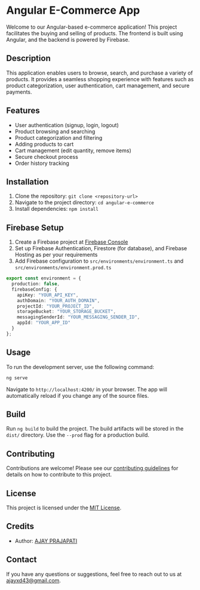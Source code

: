 # Angular E-Commerce App

Welcome to our Angular-based e-commerce application! This project facilitates the buying and selling of products. The frontend is built using Angular, and the backend is powered by Firebase.

## Description

This application enables users to browse, search, and purchase a variety of products. It provides a seamless shopping experience with features such as product categorization, user authentication, cart management, and secure payments.

## Features

- User authentication (signup, login, logout)
- Product browsing and searching
- Product categorization and filtering
- Adding products to cart
- Cart management (edit quantity, remove items)
- Secure checkout process
- Order history tracking

## Installation

1. Clone the repository: `git clone <repository-url>`
2. Navigate to the project directory: `cd angular-e-commerce`
3. Install dependencies: `npm install`

## Firebase Setup

1. Create a Firebase project at [Firebase Console](https://console.firebase.google.com/)
2. Set up Firebase Authentication, Firestore (for database), and Firebase Hosting as per your requirements
3. Add Firebase configuration to `src/environments/environment.ts` and `src/environments/environment.prod.ts`

```typescript
export const environment = {
  production: false,
  firebaseConfig: {
    apiKey: "YOUR_API_KEY",
    authDomain: "YOUR_AUTH_DOMAIN",
    projectId: "YOUR_PROJECT_ID",
    storageBucket: "YOUR_STORAGE_BUCKET",
    messagingSenderId: "YOUR_MESSAGING_SENDER_ID",
    appId: "YOUR_APP_ID"
  }
};
```

## Usage

To run the development server, use the following command:

```bash
ng serve
```

Navigate to `http://localhost:4200/` in your browser. The app will automatically reload if you change any of the source files.

## Build

Run `ng build` to build the project. The build artifacts will be stored in the `dist/` directory. Use the `--prod` flag for a production build.

## Contributing

Contributions are welcome! Please see our [contributing guidelines](CONTRIBUTING.md) for details on how to contribute to this project.

## License

This project is licensed under the [MIT License](LICENSE).

## Credits

- Author: [AJAY PRAJAPATI](https://github.com/ajayxd43)

## Contact

If you have any questions or suggestions, feel free to reach out to us at [ajayxd43@gmail.com](mailto:ajayxd43@gmail.com).
